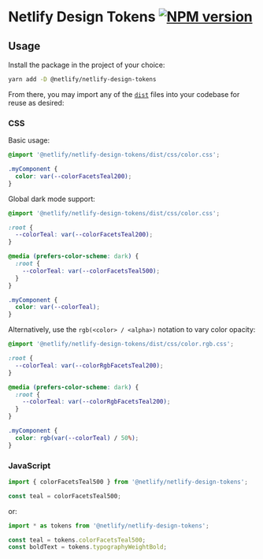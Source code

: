 # Netlify Design Tokens [![NPM version](https://img.shields.io/npm/v/@netlify/netlify-design-tokens.svg)](https://npmjs.com/@netlify/netlify-design-tokens)

## Usage

Install the package in the project of your choice:

```bash
yarn add -D @netlify/netlify-design-tokens
```

From there, you may import any of the [`dist`](dist) files into your codebase for reuse as desired:

### CSS

Basic usage:

```css
@import '@netlify/netlify-design-tokens/dist/css/color.css';

.myComponent {
  color: var(--colorFacetsTeal200);
}
```

Global dark mode support:

```css
@import '@netlify/netlify-design-tokens/dist/css/color.css';

:root {
  --colorTeal: var(--colorFacetsTeal200);
}

@media (prefers-color-scheme: dark) {
  :root {
    --colorTeal: var(--colorFacetsTeal500);
  }
}

.myComponent {
  color: var(--colorTeal);
}
```

Alternatively, use the `rgb(<color> / <alpha>)` notation to vary color opacity:

```css
@import '@netlify/netlify-design-tokens/dist/css/color.rgb.css';

:root {
  --colorTeal: var(--colorRgbFacetsTeal200);
}

@media (prefers-color-scheme: dark) {
  :root {
    --colorTeal: var(--colorRgbFacetsTeal200);
  }
}

.myComponent {
  color: rgb(var(--colorTeal) / 50%);
}
```

### JavaScript

```js
import { colorFacetsTeal500 } from '@netlify/netlify-design-tokens';

const teal = colorFacetsTeal500;
```

or:

```js
import * as tokens from '@netlify/netlify-design-tokens';

const teal = tokens.colorFacetsTeal500;
const boldText = tokens.typographyWeightBold;
```
